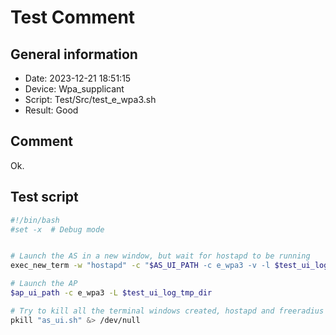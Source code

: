 # Test Comment

## General information

- Date:       2023-12-21 18:51:15
- Device:     Wpa_supplicant
- Script:     Test/Src/test_e_wpa3.sh
- Result:     Good

## Comment

Ok.

## Test script

```bash
#!/bin/bash
#set -x  # Debug mode


# Launch the AS in a new window, but wait for hostapd to be running
exec_new_term -w "hostapd" -c "$AS_UI_PATH -c e_wpa3 -v -l $test_ui_log_tmp_dir" 

# Launch the AP
$ap_ui_path -c e_wpa3 -L $test_ui_log_tmp_dir

# Try to kill all the terminal windows created, hostapd and freeradius
pkill "as_ui.sh" &> /dev/null

```
